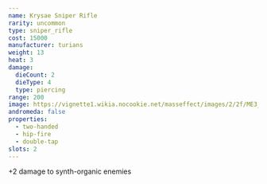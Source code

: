 ```yaml
---
name: Krysae Sniper Rifle
rarity: uncommon
type: sniper_rifle
cost: 15000
manufacturer: turians
weight: 13
heat: 3
damage:
  dieCount: 2
  dieType: 4
  type: piercing
range: 200
image: https://vignette1.wikia.nocookie.net/masseffect/images/2/2f/ME3_Krysae_Sniper_Rifle.png/revision/latest?cb=20120530214006
andromeda: false
properties:
  - two-handed
  - hip-fire
  - double-tap
slots: 2
---
```

+2 damage to synth-organic enemies

